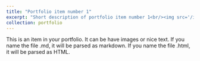 ```yaml
---
title: "Portfolio item number 1"
excerpt: "Short description of portfolio item number 1<br/><img src='/images/profile_ahmad.jpg'>"
collection: portfolio
---
```


This is an item in your portfolio. It can be have images or nice text. If you name the file .md, it will be parsed as markdown. If you name the file .html, it will be parsed as HTML. 
